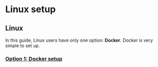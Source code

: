 # Linux setup

## Linux

In this guide, Linux users have only one option: **Docker**. Docker is very simple to set up.

### [Option 1: Docker setup](docker-setup.md)